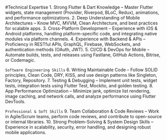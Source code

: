 #Technical Expertise
	1. Strong Flutter & Dart Knowledge – Master Flutter widgets, state management (Provider, Riverpod, BLoC, Redux), animations, and performance optimizations.
	2. Deep Understanding of Mobile Architectures – Know MVC, MVVM, Clean Architecture, and best practices for scalable apps.
	3. Cross-Platform Development – Experience with iOS & Android platforms, handling platform-specific code, and integrating native modules via platform channels.
	4. Experience with Backend & APIs – Proficiency in RESTful APIs, GraphQL, Firebase, WebSockets, and authentication methods (OAuth, JWT).
	5. CI/CD & DevOps for Mobile – Automate builds, tests, and releases using Fastlane, GitHub Actions, Bitrise, or Codemagic.

`Software Engineering Skills`
	6. Writing Maintainable Code – Follow SOLID principles, Clean Code, DRY, KISS, and use design patterns like Singleton, Factory, Repository.
	7. Testing & Debugging – Implement unit tests, widget tests, integration tests using Flutter Test, Mockito, and golden testing.
	8. App Performance Optimization – Minimize jank, optimize list rendering, image caching, and network calls, and analyze performance using Flutter DevTools.

`Professional & Soft Skills`
	9. Team Collaboration & Code Reviews – Work in Agile/Scrum teams, perform code reviews, and contribute to open-source or internal libraries.
	10. Strong Problem-Solving & System Design Skills – Experience in scalability, security, error handling, and designing robust mobile applications.
